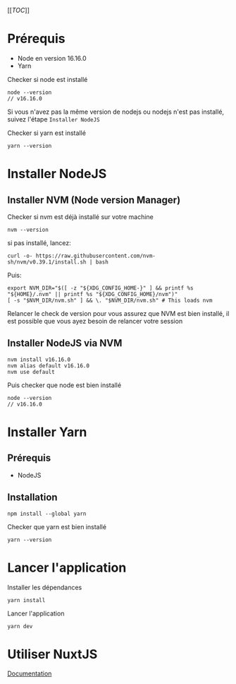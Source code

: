 [[_TOC_]]

# Prérequis

- Node en version 16.16.0
- Yarn

Checker si node est installé 

```
node --version
// v16.16.0
```

Si vous n'avez pas la même version de nodejs ou nodejs n'est pas installé, suivez l'étape `Installer NodeJS`

Checker si yarn est installé 

```
yarn --version
```

# Installer NodeJS

## Installer NVM (Node version Manager)

Checker si nvm est déjà installé sur votre machine

```
nvm --version
```

si pas installé, lancez:

```
curl -o- https://raw.githubusercontent.com/nvm-sh/nvm/v0.39.1/install.sh | bash
```

Puis: 

```
export NVM_DIR="$([ -z "${XDG_CONFIG_HOME-}" ] && printf %s "${HOME}/.nvm" || printf %s "${XDG_CONFIG_HOME}/nvm")"
[ -s "$NVM_DIR/nvm.sh" ] && \. "$NVM_DIR/nvm.sh" # This loads nvm
```

Relancer le check de version pour vous assurez que NVM est bien installé, il est possible que vous ayez besoin de relancer votre session

## Installer NodeJS via NVM

```
nvm install v16.16.0
nvm alias default v16.16.0
nvm use default
```

Puis checker que node est bien installé

```
node --version
// v16.16.0
```

# Installer Yarn

## Prérequis

- NodeJS

## Installation

```
npm install --global yarn
```

Checker que yarn est bien installé

```
yarn --version
```

# Lancer l'application

Installer les dépendances 

```
yarn install
```

Lancer l'application

```
yarn dev
```

# Utiliser NuxtJS

[Documentation](https://nuxtjs.org/docs/get-started/directory-structure)